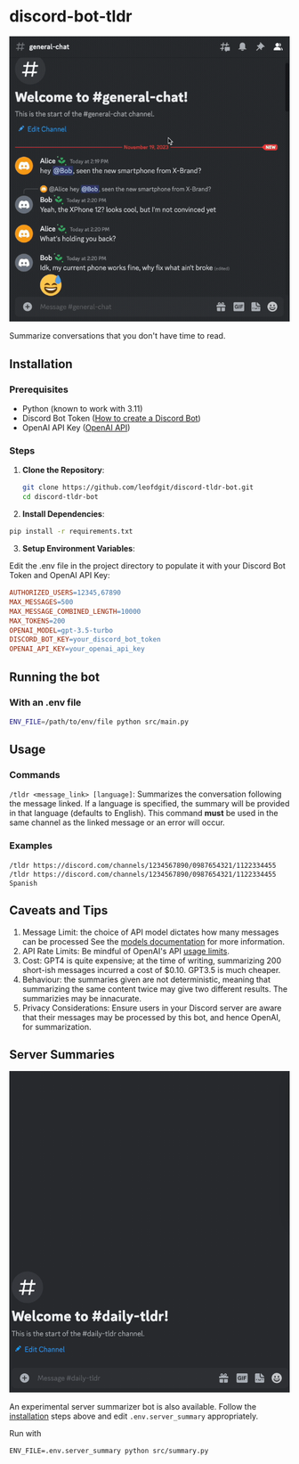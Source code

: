 # discord-bot-tldr

![A GIF showing the bot in action.](./bot_gif.gif)

Summarize conversations that you don't have time to read.

## Installation

### Prerequisites

- Python (known to work with 3.11)
- Discord Bot Token ([How to create a Discord Bot](https://discord.com/developers/docs/getting-started#step-1-creating-an-app))
- OpenAI API Key ([OpenAI API](https://platform.openai.com/api-keys))

### Steps

1. **Clone the Repository**:

   ```sh
   git clone https://github.com/leofdgit/discord-tldr-bot.git
   cd discord-tldr-bot
   ```

2. **Install Dependencies**:

```sh
pip install -r requirements.txt
```

3. **Setup Environment Variables**:

Edit the .env file in the project directory to populate it with your Discord Bot Token and OpenAI API Key:

```makefile
AUTHORIZED_USERS=12345,67890
MAX_MESSAGES=500
MAX_MESSAGE_COMBINED_LENGTH=10000
MAX_TOKENS=200
OPENAI_MODEL=gpt-3.5-turbo
DISCORD_BOT_KEY=your_discord_bot_token
OPENAI_API_KEY=your_openai_api_key
```

## Running the bot

### With an .env file

```sh
ENV_FILE=/path/to/env/file python src/main.py
```

## Usage

### Commands

`/tldr <message_link> [language]`: Summarizes the conversation following the message linked. If a language is specified, the summary will be provided in that language (defaults to English). This command **must** be used in the same channel as the linked message or an error will occur.

### Examples

```
/tldr https://discord.com/channels/1234567890/0987654321/1122334455
/tldr https://discord.com/channels/1234567890/0987654321/1122334455 Spanish
```

## Caveats and Tips

1. Message Limit: the choice of API model dictates how many messages can be processed See the [models documentation](https://platform.openai.com/docs/models) for more information.
2. API Rate Limits: Be mindful of OpenAI's API [usage limits](https://platform.openai.com/account/limits).
3. Cost: GPT4 is quite expensive; at the time of writing, summarizing 200 short-ish messages incurred a cost of $0.10. GPT3.5 is much cheaper.
4. Behaviour: the summaries given are not deterministic, meaning that summarizing the same content
   twice may give two different results. The summarizies may be innacurate.
5. Privacy Considerations: Ensure users in your Discord server are aware that their messages may be processed by this bot, and hence OpenAI, for summarization.

## Server Summaries

![A GIF showing the bot in action.](./gif_summary.gif)

An experimental server summarizer bot is also available. Follow the [installation](#installation) steps above and edit `.env.server_summary` appropriately.

Run with

```
ENV_FILE=.env.server_summary python src/summary.py
```
